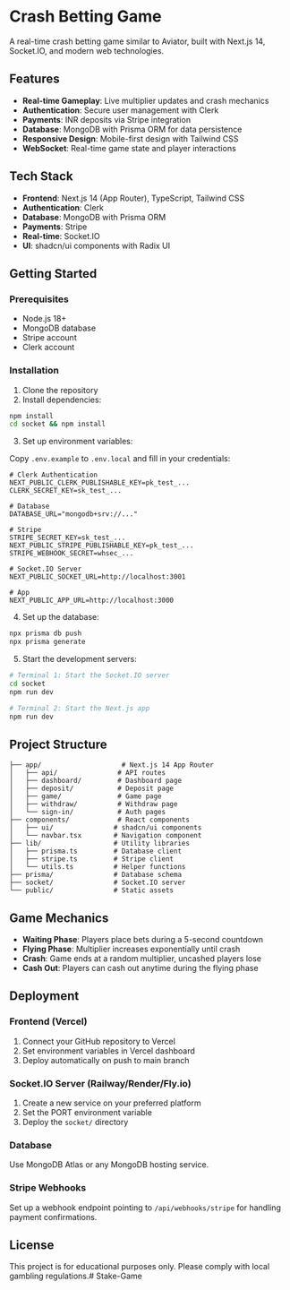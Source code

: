 # Crash Betting Game

A real-time crash betting game similar to Aviator, built with Next.js 14, Socket.IO, and modern web technologies.

## Features

- **Real-time Gameplay**: Live multiplier updates and crash mechanics
- **Authentication**: Secure user management with Clerk
- **Payments**: INR deposits via Stripe integration
- **Database**: MongoDB with Prisma ORM for data persistence
- **Responsive Design**: Mobile-first design with Tailwind CSS
- **WebSocket**: Real-time game state and player interactions

## Tech Stack

- **Frontend**: Next.js 14 (App Router), TypeScript, Tailwind CSS
- **Authentication**: Clerk
- **Database**: MongoDB with Prisma ORM
- **Payments**: Stripe
- **Real-time**: Socket.IO
- **UI**: shadcn/ui components with Radix UI

## Getting Started

### Prerequisites

- Node.js 18+ 
- MongoDB database
- Stripe account
- Clerk account

### Installation

1. Clone the repository
2. Install dependencies:

```bash
npm install
cd socket && npm install
```

3. Set up environment variables:

Copy `.env.example` to `.env.local` and fill in your credentials:

```env
# Clerk Authentication
NEXT_PUBLIC_CLERK_PUBLISHABLE_KEY=pk_test_...
CLERK_SECRET_KEY=sk_test_...

# Database
DATABASE_URL="mongodb+srv://..."

# Stripe
STRIPE_SECRET_KEY=sk_test_...
NEXT_PUBLIC_STRIPE_PUBLISHABLE_KEY=pk_test_...
STRIPE_WEBHOOK_SECRET=whsec_...

# Socket.IO Server
NEXT_PUBLIC_SOCKET_URL=http://localhost:3001

# App
NEXT_PUBLIC_APP_URL=http://localhost:3000
```

4. Set up the database:

```bash
npx prisma db push
npx prisma generate
```

5. Start the development servers:

```bash
# Terminal 1: Start the Socket.IO server
cd socket
npm run dev

# Terminal 2: Start the Next.js app
npm run dev
```

## Project Structure

```
├── app/                    # Next.js 14 App Router
│   ├── api/               # API routes
│   ├── dashboard/         # Dashboard page
│   ├── deposit/           # Deposit page
│   ├── game/              # Game page
│   ├── withdraw/          # Withdraw page
│   └── sign-in/           # Auth pages
├── components/            # React components
│   ├── ui/               # shadcn/ui components
│   └── navbar.tsx        # Navigation component
├── lib/                  # Utility libraries
│   ├── prisma.ts         # Database client
│   ├── stripe.ts         # Stripe client
│   └── utils.ts          # Helper functions
├── prisma/               # Database schema
├── socket/               # Socket.IO server
└── public/               # Static assets
```

## Game Mechanics

- **Waiting Phase**: Players place bets during a 5-second countdown
- **Flying Phase**: Multiplier increases exponentially until crash
- **Crash**: Game ends at a random multiplier, uncashed players lose
- **Cash Out**: Players can cash out anytime during the flying phase

## Deployment

### Frontend (Vercel)

1. Connect your GitHub repository to Vercel
2. Set environment variables in Vercel dashboard
3. Deploy automatically on push to main branch

### Socket.IO Server (Railway/Render/Fly.io)

1. Create a new service on your preferred platform
2. Set the PORT environment variable
3. Deploy the `socket/` directory

### Database

Use MongoDB Atlas or any MongoDB hosting service.

### Stripe Webhooks

Set up a webhook endpoint pointing to `/api/webhooks/stripe` for handling payment confirmations.

## License

This project is for educational purposes only. Please comply with local gambling regulations.# Stake-Game
